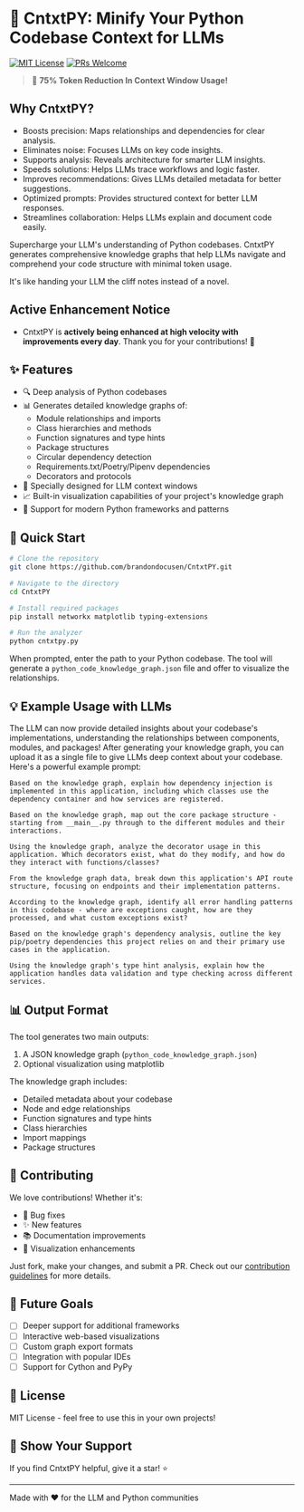 # 🐍 CntxtPY: Minify Your Python Codebase Context for LLMs

[![MIT License](https://img.shields.io/badge/License-MIT-green.svg)](https://choosealicense.com/licenses/mit/)
[![PRs Welcome](https://img.shields.io/badge/PRs-welcome-brightgreen.svg?style=flat-square)](http://makeapullrequest.com)

> 🤯 **75% Token Reduction In Context Window Usage!**

## Why CntxtPY?

-  Boosts precision: Maps relationships and dependencies for clear analysis.
-  Eliminates noise: Focuses LLMs on key code insights.
-  Supports analysis: Reveals architecture for smarter LLM insights.
-  Speeds solutions: Helps LLMs trace workflows and logic faster.
-  Improves recommendations: Gives LLMs detailed metadata for better suggestions.
-  Optimized prompts: Provides structured context for better LLM responses.
-  Streamlines collaboration: Helps LLMs explain and document code easily.

Supercharge your LLM's understanding of Python codebases. CntxtPY generates comprehensive knowledge graphs that help LLMs navigate and comprehend your code structure with minimal token usage.

It's like handing your LLM the cliff notes instead of a novel.

## **Active Enhancement Notice**

- CntxtPY is **actively being enhanced at high velocity with improvements every day**. Thank you for your contributions! 🙌

## ✨ Features

- 🔍 Deep analysis of Python codebases
- 📊 Generates detailed knowledge graphs of:
  - Module relationships and imports
  - Class hierarchies and methods
  - Function signatures and type hints
  - Package structures
  - Circular dependency detection
  - Requirements.txt/Poetry/Pipenv dependencies
  - Decorators and protocols
- 🎯 Specially designed for LLM context windows
- 📈 Built-in visualization capabilities of your project's knowledge graph
- 🚀 Support for modern Python frameworks and patterns

## 🚀 Quick Start

```bash
# Clone the repository
git clone https://github.com/brandondocusen/CntxtPY.git

# Navigate to the directory
cd CntxtPY

# Install required packages
pip install networkx matplotlib typing-extensions

# Run the analyzer
python cntxtpy.py
```

When prompted, enter the path to your Python codebase. The tool will generate a `python_code_knowledge_graph.json` file and offer to visualize the relationships.

## 💡 Example Usage with LLMs

The LLM can now provide detailed insights about your codebase's implementations, understanding the relationships between components, modules, and packages! After generating your knowledge graph, you can upload it as a single file to give LLMs deep context about your codebase. Here's a powerful example prompt:

```Prompt Example
Based on the knowledge graph, explain how dependency injection is implemented in this application, including which classes use the dependency container and how services are registered.
```

```Prompt Example
Based on the knowledge graph, map out the core package structure - starting from __main__.py through to the different modules and their interactions.
```

```Prompt Example
Using the knowledge graph, analyze the decorator usage in this application. Which decorators exist, what do they modify, and how do they interact with functions/classes?
```

```Prompt Example
From the knowledge graph data, break down this application's API route structure, focusing on endpoints and their implementation patterns.
```

```Prompt Example
According to the knowledge graph, identify all error handling patterns in this codebase - where are exceptions caught, how are they processed, and what custom exceptions exist?
```

```Prompt Example
Based on the knowledge graph's dependency analysis, outline the key pip/poetry dependencies this project relies on and their primary use cases in the application.
```

```Prompt Example
Using the knowledge graph's type hint analysis, explain how the application handles data validation and type checking across different services.
```

## 📊 Output Format

The tool generates two main outputs:
1. A JSON knowledge graph (`python_code_knowledge_graph.json`)
2. Optional visualization using matplotlib

The knowledge graph includes:
- Detailed metadata about your codebase
- Node and edge relationships
- Function signatures and type hints
- Class hierarchies
- Import mappings
- Package structures

## 🤝 Contributing

We love contributions! Whether it's:
- 🐛 Bug fixes
- ✨ New features
- 📚 Documentation improvements
- 🎨 Visualization enhancements

Just fork, make your changes, and submit a PR. Check out our [contribution guidelines](CONTRIBUTING.md) for more details.

## 🎯 Future Goals

- [ ] Deeper support for additional frameworks
- [ ] Interactive web-based visualizations
- [ ] Custom graph export formats
- [ ] Integration with popular IDEs
- [ ] Support for Cython and PyPy

## 📝 License

MIT License - feel free to use this in your own projects!

## 🌟 Show Your Support

If you find CntxtPY helpful, give it a star! ⭐️ 

---

Made with ❤️ for the LLM and Python communities
